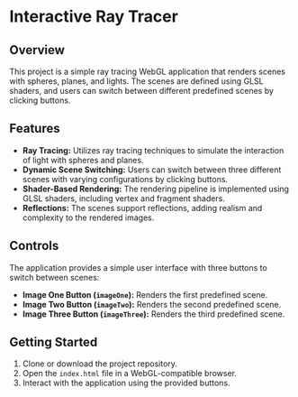 # Interactive Ray Tracer

## Overview
This project is a simple ray tracing WebGL application that renders scenes with spheres, planes, and lights. The scenes are defined using GLSL shaders, and users can switch between different predefined scenes by clicking buttons.

## Features
- **Ray Tracing:** Utilizes ray tracing techniques to simulate the interaction of light with spheres and planes.
- **Dynamic Scene Switching:** Users can switch between three different scenes with varying configurations by clicking buttons.
- **Shader-Based Rendering:** The rendering pipeline is implemented using GLSL shaders, including vertex and fragment shaders.
- **Reflections:** The scenes support reflections, adding realism and complexity to the rendered images.

## Controls
The application provides a simple user interface with three buttons to switch between scenes:
- **Image One Button (`imageOne`):** Renders the first predefined scene.
- **Image Two Button (`imageTwo`):** Renders the second predefined scene.
- **Image Three Button (`imageThree`):** Renders the third predefined scene.

## Getting Started
1. Clone or download the project repository.
2. Open the `index.html` file in a WebGL-compatible browser.
3. Interact with the application using the provided buttons.

